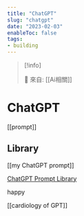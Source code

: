 ```yaml
---
title: "ChatGPT"
slug: "chatgpt"
date: "2023-02-03"
enableToc: false
tags:
- building
---
```


> [!info]
>
> 🌱 來自: [[Ai相關]]

# ChatGPT

[[prompt]]

## Library

[[my ChatGPT prompt]]

[ChatGPT Prompt Library](https://heyuren.notion.site/heyuren/ChatGPT-Prompt-Library-cc091fb35d8f400084adedd071b341b5)

happy

[[cardiology of GPT]]
